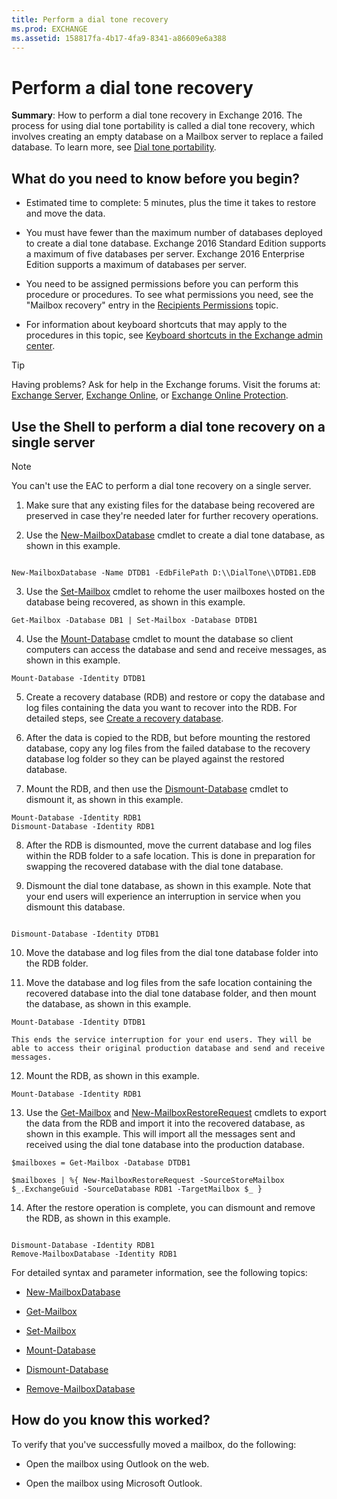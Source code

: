 ```yaml
---
title: Perform a dial tone recovery
ms.prod: EXCHANGE
ms.assetid: 158817fa-4b17-4fa9-8341-a86609e6a388
---
```



# Perform a dial tone recovery
 **Summary**: How to perform a dial tone recovery in Exchange 2016.
The process for using dial tone portability is called a dial tone recovery, which involves creating an empty database on a Mailbox server to replace a failed database. To learn more, see  [Dial tone portability](dial-tone-portability.md).
  
    
    


## What do you need to know before you begin?


- Estimated time to complete: 5 minutes, plus the time it takes to restore and move the data.
    
  
- You must have fewer than the maximum number of databases deployed to create a dial tone database. Exchange 2016 Standard Edition supports a maximum of five databases per server. Exchange 2016 Enterprise Edition supports a maximum of databases per server.
    
  
- You need to be assigned permissions before you can perform this procedure or procedures. To see what permissions you need, see the "Mailbox recovery" entry in the  [Recipients Permissions](recipients-permissions.md) topic.
    
  
- For information about keyboard shortcuts that may apply to the procedures in this topic, see  [Keyboard shortcuts in the Exchange admin center](keyboard-shortcuts-in-the-exchange-admin-center.md).
    
  

> [!TIP]
> Having problems? Ask for help in the Exchange forums. Visit the forums at:  [Exchange Server](https://go.microsoft.com/fwlink/p/?linkId=60612),  [Exchange Online](https://go.microsoft.com/fwlink/p/?linkId=267542), or  [Exchange Online Protection](https://go.microsoft.com/fwlink/p/?linkId=285351). 
  
    
    


## Use the Shell to perform a dial tone recovery on a single server


> [!NOTE]
> You can't use the EAC to perform a dial tone recovery on a single server. 
  
    
    


1. Make sure that any existing files for the database being recovered are preserved in case they're needed later for further recovery operations.
    
  
2. Use the  [New-MailboxDatabase](http://technet.microsoft.com/library/5008090b-e776-4ff6-807c-208e00f4daab.aspx) cmdlet to create a dial tone database, as shown in this example.
    
  ```
  
New-MailboxDatabase -Name DTDB1 -EdbFilePath D:\\DialTone\\DTDB1.EDB
  ```

3. Use the  [Set-Mailbox](http://technet.microsoft.com/library/a0d413b9-d949-4df6-ba96-ac0906dedae2.aspx) cmdlet to rehome the user mailboxes hosted on the database being recovered, as shown in this example.
    
  ```
  Get-Mailbox -Database DB1 | Set-Mailbox -Database DTDB1
  ```

4. Use the  [Mount-Database](http://technet.microsoft.com/library/76a57f6a-a6c6-4c65-abf8-190522d47037.aspx) cmdlet to mount the database so client computers can access the database and send and receive messages, as shown in this example.
    
  ```
  Mount-Database -Identity DTDB1
  ```

5. Create a recovery database (RDB) and restore or copy the database and log files containing the data you want to recover into the RDB. For detailed steps, see  [Create a recovery database](create-a-recovery-database.md).
    
  
6. After the data is copied to the RDB, but before mounting the restored database, copy any log files from the failed database to the recovery database log folder so they can be played against the restored database.
    
  
7. Mount the RDB, and then use the  [Dismount-Database](http://technet.microsoft.com/library/e261955b-a9f0-4d87-bf56-f9e67ea5ba3f.aspx) cmdlet to dismount it, as shown in this example.
    
  ```
  Mount-Database -Identity RDB1
Dismount-Database -Identity RDB1
  ```

8. After the RDB is dismounted, move the current database and log files within the RDB folder to a safe location. This is done in preparation for swapping the recovered database with the dial tone database.
    
  
9. Dismount the dial tone database, as shown in this example. Note that your end users will experience an interruption in service when you dismount this database.
    
  ```
  
Dismount-Database -Identity DTDB1
  ```

10. Move the database and log files from the dial tone database folder into the RDB folder.
    
  
11. Move the database and log files from the safe location containing the recovered database into the dial tone database folder, and then mount the database, as shown in this example.
    
  ```
  Mount-Database -Identity DTDB1
  ```


    This ends the service interruption for your end users. They will be able to access their original production database and send and receive messages.
    
  
12. Mount the RDB, as shown in this example.
    
  ```
  Mount-Database -Identity RDB1
  ```

13. Use the  [Get-Mailbox](http://technet.microsoft.com/library/8a5a6eb9-4a75-47f9-ae3b-a3ba251cf9a8.aspx) and [New-MailboxRestoreRequest](http://technet.microsoft.com/library/0b67defd-3c6c-4470-acfa-7f22a6c1d2bd.aspx) cmdlets to export the data from the RDB and import it into the recovered database, as shown in this example. This will import all the messages sent and received using the dial tone database into the production database.
    
  ```
  $mailboxes = Get-Mailbox -Database DTDB1
  ```


  ```
  $mailboxes | %{ New-MailboxRestoreRequest -SourceStoreMailbox $_.ExchangeGuid -SourceDatabase RDB1 -TargetMailbox $_ }

  ```

14. After the restore operation is complete, you can dismount and remove the RDB, as shown in this example.
    
  ```
  
Dismount-Database -Identity RDB1
Remove-MailboxDatabase -Identity RDB1
  ```

For detailed syntax and parameter information, see the following topics:
  
    
    

-  [New-MailboxDatabase](http://technet.microsoft.com/library/5008090b-e776-4ff6-807c-208e00f4daab.aspx)
    
  
-  [Get-Mailbox](http://technet.microsoft.com/library/8a5a6eb9-4a75-47f9-ae3b-a3ba251cf9a8.aspx)
    
  
-  [Set-Mailbox](http://technet.microsoft.com/library/a0d413b9-d949-4df6-ba96-ac0906dedae2.aspx)
    
  
-  [Mount-Database](http://technet.microsoft.com/library/76a57f6a-a6c6-4c65-abf8-190522d47037.aspx)
    
  
-  [Dismount-Database](http://technet.microsoft.com/library/e261955b-a9f0-4d87-bf56-f9e67ea5ba3f.aspx)
    
  
-  [Remove-MailboxDatabase](http://technet.microsoft.com/library/4d07d736-1dd7-43af-9f54-37d7c648572e.aspx)
    
  

## How do you know this worked?

To verify that you've successfully moved a mailbox, do the following:
  
    
    

- Open the mailbox using Outlook on the web.
    
  
- Open the mailbox using Microsoft Outlook.
    
  


